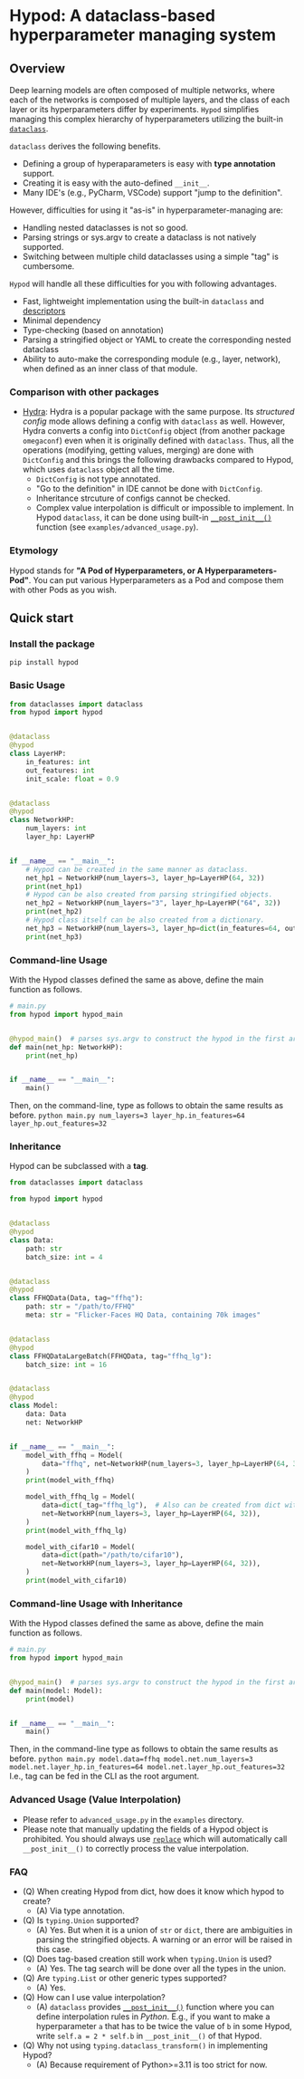 # Hypod: A dataclass-based hyperparameter managing system

## Overview
Deep learning models are often composed of multiple networks, where each of the networks is composed of multiple layers, and the class of each layer or its hyperparameters differ by experiments. `Hypod` simplifies managing this complex hierarchy of hyperparameters utilizing the built-in [`dataclass`](https://docs.python.org/3/library/dataclasses.html).

`dataclass` derives the following benefits.
* Defining a group of hyperaparameters is easy with **type annotation** support.
* Creating it is easy with the auto-defined `__init__`.
* Many IDE's (e.g., PyCharm, VSCode) support "jump to the definition".

However, difficulties for using it "as-is" in hyperparameter-managing are:
* Handling nested dataclasses is not so good.
* Parsing strings or sys.argv to create a dataclass is not natively supported.
* Switching between multiple child dataclasses using a simple "tag" is cumbersome.

`Hypod` will handle all these difficulties for you with following advantages.
* Fast, lightweight implementation using the built-in `dataclass` and [descriptors](https://docs.python.org/3/howto/descriptor.html)
* Minimal dependency
* Type-checking (based on annotation)
* Parsing a stringified object or YAML to create the corresponding nested dataclass
* Ability to auto-make the corresponding module (e.g., layer, network), when defined as an inner class of that module.

### Comparison with other packages
* [Hydra](https://github.com/facebookresearch/hydra): Hydra is a popular package with the same purpose. Its _structured config_ mode allows defining a config with `dataclass` as well. However, Hydra converts a config into `DictConfig` object (from another package `omegaconf`) even when it is originally defined with `dataclass`. Thus, all the operations (modifying, getting values, merging) are done with `DictConfig` and this brings the following drawbacks compared to Hypod, which uses `dataclass` object all the time.
  * `DictConfig` is not type annotated.
  * "Go to the definition" in IDE cannot be done with `DictConfig`.
  * Inheritance strcuture of configs cannot be checked.
  * Complex value interpolation is difficult or impossible to implement. In Hypod `dataclass`, it can be done using built-in [`__post_init__()`](https://docs.python.org/3/library/dataclasses.html#post-init-processing) function (see `examples/advanced_usage.py`).


### Etymology
Hypod stands for **"A Pod of Hyperparameters, or A Hyperparameters-Pod"**. You can put various Hyperparameters as a Pod and compose them with other Pods as you wish.

## Quick start
### Install the package
`pip install hypod`

### Basic Usage

```python
from dataclasses import dataclass
from hypod import hypod


@dataclass
@hypod
class LayerHP:
    in_features: int
    out_features: int
    init_scale: float = 0.9


@dataclass
@hypod
class NetworkHP:
    num_layers: int
    layer_hp: LayerHP


if __name__ == "__main__":
    # Hypod can be created in the same manner as dataclass.
    net_hp1 = NetworkHP(num_layers=3, layer_hp=LayerHP(64, 32))
    print(net_hp1)
    # Hypod can be also created from parsing stringified objects.
    net_hp2 = NetworkHP(num_layers="3", layer_hp=LayerHP("64", 32))
    print(net_hp2)
    # Hypod class itself can be also created from a dictionary.
    net_hp3 = NetworkHP(num_layers=3, layer_hp=dict(in_features=64, out_features=32))
    print(net_hp3)

```

### Command-line Usage
With the Hypod classes defined the same as above, define the main function as follows.

```python
# main.py
from hypod import hypod_main


@hypod_main()  # parses sys.argv to construct the hypod in the first argument, `net_hp`
def main(net_hp: NetworkHP):
    print(net_hp)


if __name__ == "__main__":
    main()
```
Then, on the command-line, type as follows to obtain the same results as before.
`python main.py num_layers=3 layer_hp.in_features=64 layer_hp.out_features=32`


### Inheritance
Hypod can be subclassed with a **tag**.

```python
from dataclasses import dataclass

from hypod import hypod


@dataclass
@hypod
class Data:
    path: str
    batch_size: int = 4


@dataclass
@hypod
class FFHQData(Data, tag="ffhq"):
    path: str = "/path/to/FFHQ"
    meta: str = "Flicker-Faces HQ Data, containing 70k images"


@dataclass
@hypod
class FFHQDataLargeBatch(FFHQData, tag="ffhq_lg"):
    batch_size: int = 16


@dataclass
@hypod
class Model:
    data: Data
    net: NetworkHP


if __name__ == "__main__":
    model_with_ffhq = Model(
        data="ffhq", net=NetworkHP(num_layers=3, layer_hp=LayerHP(64, 32)),
    )
    print(model_with_ffhq)

    model_with_ffhq_lg = Model(
        data=dict(_tag="ffhq_lg"),  # Also can be created from dict with "_tag" key.
        net=NetworkHP(num_layers=3, layer_hp=LayerHP(64, 32)),
    )
    print(model_with_ffhq_lg)

    model_with_cifar10 = Model(
        data=dict(path="/path/to/cifar10"),
        net=NetworkHP(num_layers=3, layer_hp=LayerHP(64, 32)),
    )
    print(model_with_cifar10)
```

### Command-line Usage with Inheritance
With the Hypod classes defined the same as above, define the main function as follows.

```python
# main.py
from hypod import hypod_main


@hypod_main()  # parses sys.argv to construct the hypod in the first argument, `model`
def main(model: Model):
    print(model)


if __name__ == "__main__":
    main()
```
Then, in the command-line type as follows to obtain the same results as before.
`python main.py model.data=ffhq model.net.num_layers=3 model.net.layer_hp.in_features=64 model.net.layer_hp.out_features=32`
I.e., tag can be fed in the CLI as the root argument.

### Advanced Usage (Value Interpolation)
* Please refer to `advanced_usage.py` in the `examples` directory.
* Please note that manually updating the fields of a Hypod object is prohibited. You should always use [`replace`](https://docs.python.org/3/library/dataclasses.html#dataclasses.replace) which will automatically call `__post_init__()` to correctly process the value interpolation.



### FAQ
* (Q) When creating Hypod from dict, how does it know which hypod to create? 
  * (A) Via type annotation.
* (Q) Is `typing.Union` supported? 
  * (A) Yes. But when it is a union of `str` or `dict`, there are ambiguities in parsing the stringified objects. A warning or an error will be raised in this case.
* (Q) Does tag-based creation still work when `typing.Union` is used?
  * (A) Yes. The tag search will be done over all the types in the union.
* (Q) Are `typing.List` or other generic types supported?
  * (A) Yes.
* (Q) How can I use value interpolation?
  * (A) `dataclass` provides [`__post_init__()`](https://docs.python.org/3/library/dataclasses.html#post-init-processing) function where you can define interpolation rules in *Python*. E.g., if you want to make a hyperparameter `a` that has to be twice the value of `b` in some Hypod, write `self.a = 2 * self.b` in `__post_init__()` of that Hypod.
* (Q) Why not using `typing.dataclass_transform()` in implementing Hypod?
  * (A) Because requirement of Python>=3.11 is too strict for now.
